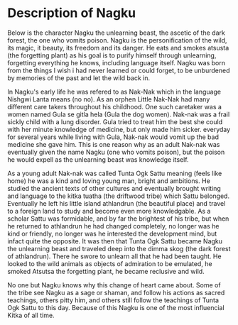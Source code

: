 # Description of Nagku

Below is the character Nagku the unlearning beast, the ascetic of the dark forest, the one who vomits poison. Nagku is the personification of the wild, its magic, it beauty, its freedom and its danger. He eats and smokes atsusta (the forgetting plant) as his goal is to purify himself through unlearning, forgetting everything he knows, including language itself. Nagku was born from the things I wish i had never learned or could forget, to be unburdened by memories of the past and let the wild back in.  
    
In Nagku's early life he was refered to as Nak-Nak which in the language Nishgwi Lanta means (no no).  As an orphen Little Nak-Nak had many different care takers throughout his childhood. One such caretaker was a women named Gula se gitla hela (Gula the dog women). Nak-nak was a frail sickly child with a lung disorder. Gula tried to treat him the best she could with her minute knowledge of medicine, but only made him sicker. everyday for several years while living with Gula, Nak-nak would vomit up the bad medicine she gave him. This is one reason why as an adult Nak-nak was eventually given the name Nagku (one who vomits poison), but the poison he would expell as the unlearning beast was knowledge itself. 
    
As a young adult Nak-nak was called Tunta Ogk Sattu meaning (feels like home) he was a kind and loving young man, bright and ambitions. He studied the ancient texts of other cultures and eventually brought writing and language to the kitka tuatha (the driftwood tribe) which Sattu belonged.  Eventually he left his little island athlandrun (the beautiful place) and travel to a foreign land to study and become even more knowledgable. As a scholar Sattu was formidable, and by far the brightest of his tribe, but when he returned to athlandrun he had changed completely, no longer was he kind or friendly, no longer was he interested the development mind, but infact quite the opposite. It was then that Tunta Ogk Sattu became Nagku the unlearning beast and traveled deep into the dimma skog (the dark forest of athlandrun). There he swore to unlearn all that he had been taught. He looked to the wild animals as objects of admiration to be emulated, he smoked Atsutsa the forgetting plant, he became reclusive and wild.
    
No one but Nagku knows why this change of heart came about. Some of the tribe see Nagku as a sage or shaman, and follow his actions as sacred teachings, others pitty him, and others still follow the teachings of Tunta Ogk Sattu to this day.  Because of this Nagku is one of the most influencial Kitka of all time.
